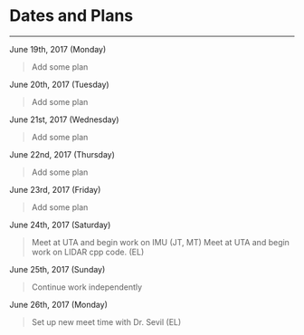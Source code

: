 # Dates and Plans
---
June 19th, 2017 (Monday)
> Add some plan

June 20th, 2017 (Tuesday)
> Add some plan

June 21st, 2017 (Wednesday)
> Add some plan

June 22nd, 2017 (Thursday)
> Add some plan

June 23rd, 2017 (Friday)
> Add some plan

June 24th, 2017 (Saturday)
> Meet at UTA and begin work on IMU (JT, MT)
> Meet at UTA and begin work on LIDAR cpp code. (EL)

June 25th, 2017 (Sunday)
> Continue work independently

June 26th, 2017 (Monday)
>Set up new meet time with Dr. Sevil (EL)
